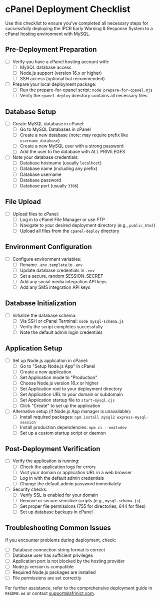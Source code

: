# cPanel Deployment Checklist

Use this checklist to ensure you've completed all necessary steps for successfully deploying the IPCR Early Warning & Response System to a cPanel hosting environment with MySQL.

## Pre-Deployment Preparation

- [ ] Verify you have a cPanel hosting account with:
  - [ ] MySQL database access
  - [ ] Node.js support (version 16.x or higher)
  - [ ] SSH access (optional but recommended)

- [ ] Prepare your local deployment package:
  - [ ] Run the prepare-for-cpanel script: `node prepare-for-cpanel.mjs`
  - [ ] Verify the `cpanel-deploy` directory contains all necessary files

## Database Setup

- [ ] Create MySQL database in cPanel:
  - [ ] Go to MySQL Databases in cPanel
  - [ ] Create a new database (note: may require prefix like `username_database`)
  - [ ] Create a new MySQL user with a strong password
  - [ ] Add the user to the database with ALL PRIVILEGES

- [ ] Note your database credentials:
  - [ ] Database hostname (usually `localhost`)
  - [ ] Database name (including any prefix)
  - [ ] Database username
  - [ ] Database password
  - [ ] Database port (usually `3306`)

## File Upload

- [ ] Upload files to cPanel:
  - [ ] Log in to cPanel File Manager or use FTP
  - [ ] Navigate to your desired deployment directory (e.g., `public_html`)
  - [ ] Upload all files from the `cpanel-deploy` directory

## Environment Configuration

- [ ] Configure environment variables:
  - [ ] Rename `.env.template` to `.env`
  - [ ] Update database credentials in `.env`
  - [ ] Set a secure, random SESSION_SECRET
  - [ ] Add any social media integration API keys
  - [ ] Add any SMS integration API keys

## Database Initialization

- [ ] Initialize the database schema:
  - [ ] Via SSH or cPanel Terminal: `node mysql-schema.js`
  - [ ] Verify the script completes successfully
  - [ ] Note the default admin login credentials

## Application Setup

- [ ] Set up Node.js application in cPanel:
  - [ ] Go to "Setup Node.js App" in cPanel
  - [ ] Create a new application
  - [ ] Set Application mode to "Production"
  - [ ] Choose Node.js version 16.x or higher
  - [ ] Set Application root to your deployment directory
  - [ ] Set Application URL to your domain or subdomain
  - [ ] Set Application startup file to `start-mysql.cjs`
  - [ ] Click "Create" to set up the application

- [ ] Alternative setup (if Node.js App manager is unavailable):
  - [ ] Install required packages: `npm install mysql2 express-mysql-session`
  - [ ] Install production dependencies: `npm ci --omit=dev`
  - [ ] Set up a custom startup script or daemon

## Post-Deployment Verification

- [ ] Verify the application is running:
  - [ ] Check the application logs for errors
  - [ ] Visit your domain or application URL in a web browser
  - [ ] Log in with the default admin credentials
  - [ ] Change the default admin password immediately

- [ ] Security checks:
  - [ ] Verify SSL is enabled for your domain
  - [ ] Remove or secure sensitive scripts (e.g., `mysql-schema.js`)
  - [ ] Set proper file permissions (755 for directories, 644 for files)
  - [ ] Set up database backups in cPanel

## Troubleshooting Common Issues

If you encounter problems during deployment, check:

- [ ] Database connection string format is correct
- [ ] Database user has sufficient privileges
- [ ] Application port is not blocked by the hosting provider
- [ ] Node.js version is compatible
- [ ] Required Node.js packages are installed
- [ ] File permissions are set correctly

For further assistance, refer to the comprehensive deployment guide in `README.md`
or contact support@afrinict.com.